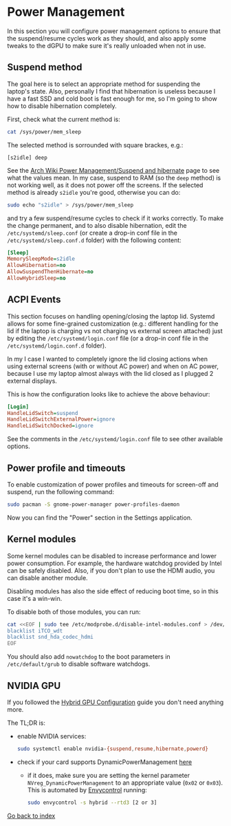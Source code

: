 # Power Management

In this section you will configure power management options to ensure that the suspend/resume
cycles work as they should, and also apply some tweaks to the dGPU to make sure it's
really unloaded when not in use.

## Suspend method

The goal here is to select an appropriate method for suspending the laptop's state.
Also, personally I find that hibernation is useless because I have a fast SSD and
cold boot is fast enough for me, so I'm going to show how to disable hibernation
completely.

First, check what the current method is:

```bash
cat /sys/power/mem_sleep
```

The selected method is sorrounded with square brackes, e.g.:

```plaintext
[s2idle] deep
```

See the [Arch Wiki Power Management/Suspend and hibernate](https://wiki.archlinux.org/title/Power_management/Suspend_and_hibernate)
page to see what the values mean. In my case, suspend to RAM (so the `deep` method)
is not working well, as it does not power off the screens. If the selected method
is already `s2idle` you're good, otherwise you can do:

```bash
sudo echo "s2idle" > /sys/power/mem_sleep
```

and try a few suspend/resume cycles to check if it works correctly.
To make the change permanent, and to also disable hibernation, edit the `/etc/systemd/sleep.conf`
(or create a drop-in conf file in the `/etc/systemd/sleep.conf.d` folder) with the
following content:

```ini
[Sleep]
MemorySleepMode=s2idle
AllowHibernation=no
AllowSuspendThenHibernate=no
AllowHybridSleep=no
```

## ACPI Events

This section focuses on handling opening/closing the laptop lid.
Systemd allows for some fine-grained customization (e.g.: different handling
for the lid if the laptop is charging vs not charging vs external screen attached)
just by editing the `/etc/systemd/login.conf` file (or a drop-in conf file in the
`/etc/systemd/login.conf.d` folder).

In my I case I wanted to completely ignore the lid closing actions when using
external screens (with or without AC power) and when on AC power, because I
use my laptop almost always with the lid closed as I plugged 2 external displays.

This is how the configuration looks like to achieve the above behaviour:

```ini
[Login]
HandleLidSwitch=suspend
HandleLidSwitchExternalPower=ignore
HandleLidSwitchDocked=ignore
```

See the comments in the `/etc/systemd/login.conf` file to see other available options.

## Power profile and timeouts

To enable customization of power profiles and timeouts for screen-off and suspend,
run the following command:

```bash
sudo pacman -S gnome-power-manager power-profiles-daemon
```

Now you can find the "Power" section in the Settings application.

## Kernel modules

Some kernel modules can be disabled to increase performance and lower power consumption.
For example, the hardware watchdog provided by Intel can be safely disabled. Also,
if you don't plan to use the HDMI audio, you can disable another module.

Disabling modules has also the side effect of reducing boot time, so in this case
it's a win-win.

To disable both of those modules, you can run:

```bash
cat <<EOF | sudo tee /etc/modprobe.d/disable-intel-modules.conf > /dev/null
blacklist iTCO_wdt
blacklist snd_hda_codec_hdmi
EOF
```

You should also add `nowatchdog` to the boot parameters in `/etc/default/grub` to
disable software watchdogs.

## NVIDIA GPU

If you followed the [Hybrid GPU Configuration](../3.Hybrid_GPU_Configuration/)
guide you don't need anything more.

The TL;DR is:

- enable NVIDIA services:

  ```bash
  sudo systemctl enable nvidia-{suspend,resume,hibernate,powerd}
  ```

- check if your card supports DynamicPowerManagement [here](https://us.download.nvidia.com/XFree86/Linux-x86_64/560.35.03/README/dynamicpowermanagement.html#SupportedConfigaffb4)

  - if it does, make sure you are setting the kernel parameter `NVreg_DynamicPowerManagement`
    to an appropriate value (`0x02` or `0x03`). This is automated by [Envycontrol](https://github.com/bayasdev/envycontrol)
    running:

    ```bash
    sudo envycontrol -s hybrid --rtd3 [2 or 3]
    ```

[Go back to index](../#guides)
